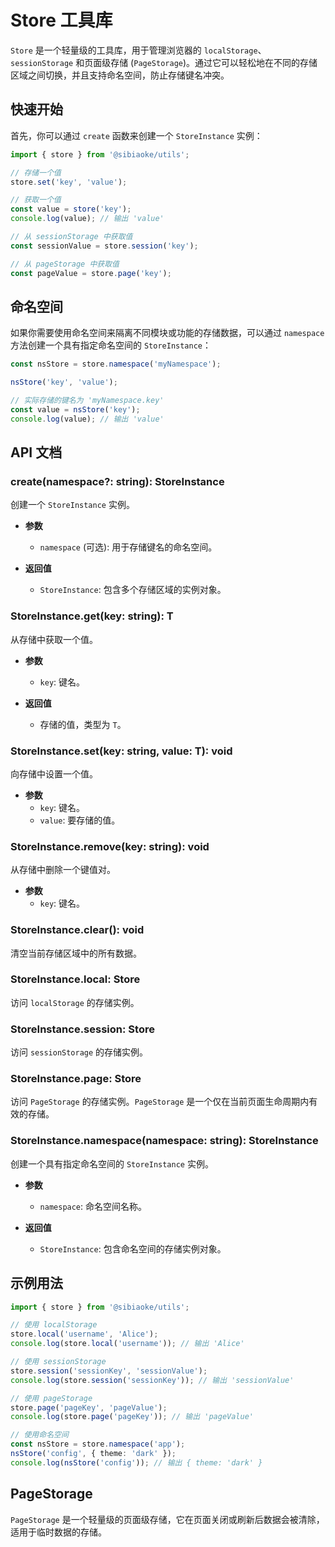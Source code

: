 # Store 工具库

`Store` 是一个轻量级的工具库，用于管理浏览器的 `localStorage`、`sessionStorage` 和页面级存储 (`PageStorage`)。通过它可以轻松地在不同的存储区域之间切换，并且支持命名空间，防止存储键名冲突。

## 快速开始

首先，你可以通过 `create` 函数来创建一个 `StoreInstance` 实例：

```typescript
import { store } from '@sibiaoke/utils';

// 存储一个值
store.set('key', 'value');

// 获取一个值
const value = store('key');
console.log(value); // 输出 'value'

// 从 sessionStorage 中获取值
const sessionValue = store.session('key');

// 从 pageStorage 中获取值
const pageValue = store.page('key');
```

## 命名空间

如果你需要使用命名空间来隔离不同模块或功能的存储数据，可以通过 `namespace` 方法创建一个具有指定命名空间的 `StoreInstance`：

```typescript
const nsStore = store.namespace('myNamespace');

nsStore('key', 'value');

// 实际存储的键名为 'myNamespace.key'
const value = nsStore('key');
console.log(value); // 输出 'value'
```

## API 文档

### create(namespace?: string): StoreInstance

创建一个 `StoreInstance` 实例。

- **参数**
  - `namespace` (可选): 用于存储键名的命名空间。

- **返回值**
  - `StoreInstance`: 包含多个存储区域的实例对象。

### StoreInstance.get<T>(key: string): T

从存储中获取一个值。

- **参数**
  - `key`: 键名。

- **返回值**
  - 存储的值，类型为 `T`。

### StoreInstance.set<T>(key: string, value: T): void

向存储中设置一个值。

- **参数**
  - `key`: 键名。
  - `value`: 要存储的值。

### StoreInstance.remove(key: string): void

从存储中删除一个键值对。

- **参数**
  - `key`: 键名。

### StoreInstance.clear(): void

清空当前存储区域中的所有数据。

### StoreInstance.local: Store

访问 `localStorage` 的存储实例。

### StoreInstance.session: Store

访问 `sessionStorage` 的存储实例。

### StoreInstance.page: Store

访问 `PageStorage` 的存储实例。`PageStorage` 是一个仅在当前页面生命周期内有效的存储。

### StoreInstance.namespace(namespace: string): StoreInstance

创建一个具有指定命名空间的 `StoreInstance` 实例。

- **参数**
  - `namespace`: 命名空间名称。

- **返回值**
  - `StoreInstance`: 包含命名空间的存储实例对象。

## 示例用法

```typescript
import { store } from '@sibiaoke/utils';

// 使用 localStorage
store.local('username', 'Alice');
console.log(store.local('username')); // 输出 'Alice'

// 使用 sessionStorage
store.session('sessionKey', 'sessionValue');
console.log(store.session('sessionKey')); // 输出 'sessionValue'

// 使用 pageStorage
store.page('pageKey', 'pageValue');
console.log(store.page('pageKey')); // 输出 'pageValue'

// 使用命名空间
const nsStore = store.namespace('app');
nsStore('config', { theme: 'dark' });
console.log(nsStore('config')); // 输出 { theme: 'dark' }
```

## PageStorage

`PageStorage` 是一个轻量级的页面级存储，它在页面关闭或刷新后数据会被清除，适用于临时数据的存储。
